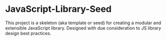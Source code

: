 # JavaScript-Library-Seed
This project is a skeleton (aka template or seed) for creating a modular and extensible JavaScript library. Designed with due consideration to JS library design best practices.
